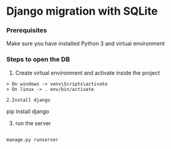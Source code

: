 # Django migration with SQLite

### Prerequisites
Make sure you have installed Python 3 and virtual environment 


### Steps to open the DB 

1. Create virtual environment and activate inside the project
```
> On windows -> venv\Scripts\activate
> On linux -> . env/bin/activate

2.Install django
```
pip install django

3. run the server
```

manage.py runserver
```
